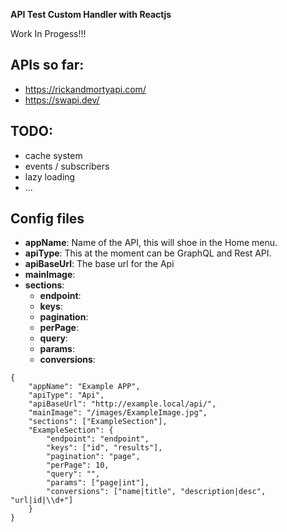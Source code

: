 **API Test Custom Handler with Reactjs**

Work In Progess!!!

## APIs so far:

-   https://rickandmortyapi.com/
-   https://swapi.dev/

## TODO:

-   cache system
-   events / subscribers
-   lazy loading
-   ...

## Config files

-   **appName**: Name of the API, this will shoe in the Home menu.
-   **apiType**: This at the moment can be GraphQL and Rest API.
-   **apiBaseUrl**: The base url for the Api
-   **mainImage**:
-   **sections**:
    -   **endpoint**:
    -   **keys**:
    -   **pagination**:
    -   **perPage**:
    -   **query**:
    -   **params**:
    -   **conversions**:

```
{
    "appName": "Example APP",
    "apiType": "Api",
    "apiBaseUrl": "http://example.local/api/",
    "mainImage": "/images/ExampleImage.jpg",
    "sections": ["ExampleSection"],
    "ExampleSection": {
        "endpoint": "endpoint",
        "keys": ["id", "results"],
        "pagination": "page",
        "perPage": 10,
        "query": "",
        "params": ["page|int"],
        "conversions": ["name|title", "description|desc", "url|id|\\d+"]
    }
}
```
